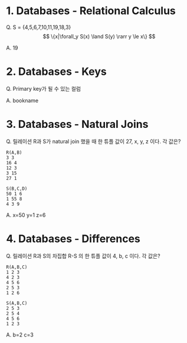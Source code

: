 # 1. Databases - Relational Calculus

Q. S = {4,5,6,7,10,11,19,18,3}
$$
\{x|\forall_y S(x) \land S(y) \rarr y \le x\}
$$

A. 19

# 2. Databases - Keys

Q. Primary key가 될 수 있는 컬럼

A. bookname

# 3. Databases - Natural Joins

Q. 릴레이션 R과 S가 natural join 했을 때
한 튜플 값이 27, x, y, z 이다. 각 값은?

```
R(A,B)
3 3
16 4
12 3
3 15
27 1

S(B,C,D)
50 1 6
1 55 8
4 3 9
```

A. x=50 y=1 z=6

# 4. Databases - Differences

Q. 릴레이션 R과 S의 차집합 R-S 의 한 튜플 값이 4, b, c 이다. 각 값은?

```
R(A,B,C)
1 2 3
4 2 3
4 5 6
2 5 3
1 2 6

S(A,B,C)
2 5 3
2 5 4
4 5 6
1 2 3
```

A. b=2 c=3
